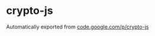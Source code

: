 # crypto-js
Automatically exported from [code.google.com/p/crypto-js](https://code.google.com/p/crypto-js)

